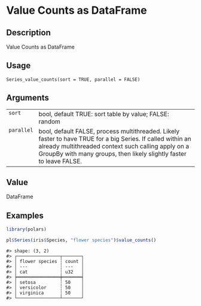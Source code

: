 
# Value Counts as DataFrame

## Description

Value Counts as DataFrame

## Usage

<pre><code class='language-R'>Series_value_counts(sort = TRUE, parallel = FALSE)
</code></pre>

## Arguments

<table>
<tr>
<td style="white-space: nowrap; font-family: monospace; vertical-align: top">
<code id="Series_value_count_:_sort">sort</code>
</td>
<td>
bool, default TRUE: sort table by value; FALSE: random
</td>
</tr>
<tr>
<td style="white-space: nowrap; font-family: monospace; vertical-align: top">
<code id="Series_value_count_:_parallel">parallel</code>
</td>
<td>
bool, default FALSE, process multithreaded. Likely faster to have TRUE
for a big Series. If called within an already multithreaded context such
calling apply on a GroupBy with many groups, then likely slightly faster
to leave FALSE.
</td>
</tr>
</table>

## Value

DataFrame

## Examples

``` r
library(polars)

pl$Series(iris$Species, "flower species")$value_counts()
```

    #> shape: (3, 2)
    #> ┌────────────────┬───────┐
    #> │ flower species ┆ count │
    #> │ ---            ┆ ---   │
    #> │ cat            ┆ u32   │
    #> ╞════════════════╪═══════╡
    #> │ setosa         ┆ 50    │
    #> │ versicolor     ┆ 50    │
    #> │ virginica      ┆ 50    │
    #> └────────────────┴───────┘
